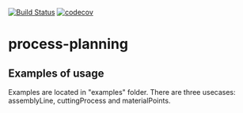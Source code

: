 [![Build Status](https://travis-ci.com/kinnder/process-engineering.svg?branch=master)](https://travis-ci.com/kinnder/process-engineering)
[![codecov](https://codecov.io/gh/kinnder/process-engineering/branch/master/graph/badge.svg?token=ZpKKwI29vY)](https://codecov.io/gh/kinnder/process-engineering)

# process-planning

## Examples of usage

Examples are located in "examples" folder. There are three usecases: assemblyLine, cuttingProcess and materialPoints.
